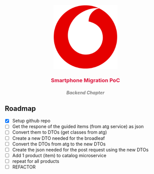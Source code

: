 <!-- PROJECT LOGO -->
<br />
<div align="center">
  <a href="https://github.com/othneildrew/Best-README-Template">
    <img src="images/vodafone.png" alt="Logo" width="200" height="200">
  </a>

  <h3 align="center" style="color:crimson">Smartphone Migration PoC</h3>
  <h5 align="center" style="color:gray">Backend Chapter</h5>
  </div>

<!-- ROADMAP -->
## Roadmap

- [x] Setup github repo
- [ ] Get the respone of the guided items (from atg service) as json
- [ ] Convert them to DTOs (get classes from atg)
- [ ] Create a new DTO needed for the broadleaf
- [ ] Convert the DTOs from atg to the new DTOs
- [ ] Create the json needed for the post request using the new DTOs
- [ ] Add 1 product (item) to catalog microservice
- [ ] repeat for all products
- [ ] REFACTOR
